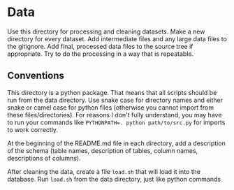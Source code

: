 # Data

Use this directory for processing and cleaning datasets. Make a new
directory for every dataset. Add intermediate files and any large data files
to the gitignore. Add final, processed data files to the source tree if
appropriate. Try to do the processing in a way that is repeatable.

## Conventions

This directory is a python package. That means that all scripts should
be run from the data directory. Use snake case for directory names and
either snake or camel case for python files (otherwise you cannot import
from these files/directories). For reasons I don't fully understand, you
may have to run your commands like `PYTHONPATH=. python path/to/src.py`
for imports to work correctly.

At the beginning of the README.md file in each directory,
add a description of the schema (table names, description of tables,
column names, descriptions of columns).

After cleaning the data, create a file `load.sh` that will load it
into the database. Run `load.sh` from the data directory, just like
python commands
